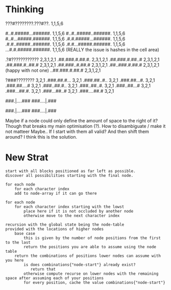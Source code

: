 # Thinking

???#????????.???#??. 1,1,5,6

#..#.#####...######. 1,1,5,6
#..#..#####..######. 1,1,5,6
#..#...#####.######. 1,1,5,6
.#.#.#####...######. 1,1,5,6
.#.#..#####..######. 1,1,5,6
.#.#...#####.######. 1,1,5,6
...#.#.#####.######. 1,1,5,6 (REALLY the issue is hashes in the cell area)

.?#???????????? 2,3,1,2,1
.##.###.#.##.#. 2,3,1,2,1
.##.###.#.##..# 2,3,1,2,1
.##.###.#..##.# 2,3,1,2,1
.##.###..#.##.# 2,3,1,2,1
.##..###.#.##.# 2,3,1,2,1 (happy with not one)
..##.###.#.##.# 2,3,1,2,1

?###???????? 3,2,1
.###.##.#... 3,2,1
.###.##..#.. 3,2,1
.###.##...#. 3,2,1
.###.##....# 3,2,1
.###..##.#.. 3,2,1
.###..##..#. 3,2,1
.###..##...# 3,2,1
.###...##.#. 3,2,1
.###...##..# 3,2,1
.###....##.# 3,2,1

###.|....###
###....|.###

###.|....###
###....|.###

Maybe if a node could only define the amount of space to the right of
it? Though that breaks my main optimisation (?). How to disambiguate /
make it not matteer Maybe.. If I start with them all valid? And then
shift them around? I think this is the solution.

# New Strat

```
start with all blocks positioned as far left as possible.
discover all possibilities starting with the final node.

for each node
    for each character index
    add to node-array if it can go there

for each node
    for each character index starting with the lowst
        place here if it is not occluded by another node
        otherwise move to the next character index

recursion with the global state being the node-table
provided with the locations of higher nodes
    base case
        this is given by the number of node positions from the first to the last
        return the positions you are able to assume using the node table
    return the combinations of positions lower nodes can assume with you here
        is does combinations{"node-start"} already exist?
           return that
        otherwise compute recurse on lower nodes with the remaining space after assuming each of your positions
        for every position, cache the value combinations{"node-start"}
```
